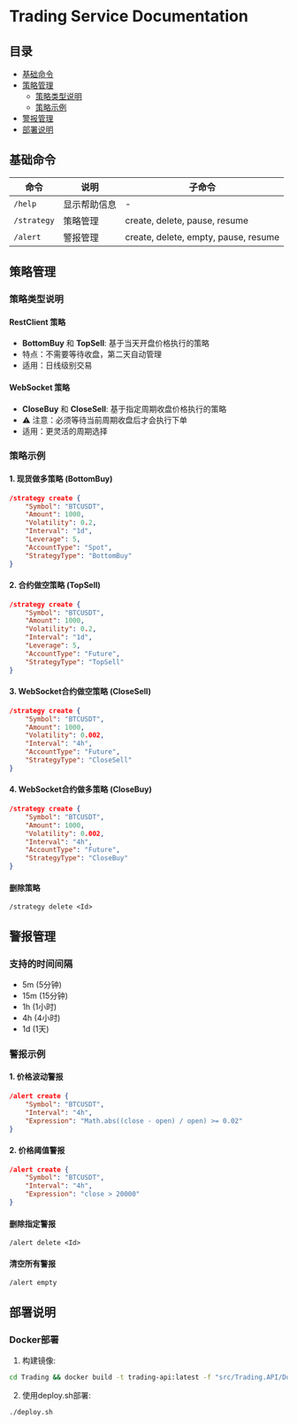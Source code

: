 # Trading Service Documentation

## 目录
- [基础命令](#基础命令)
- [策略管理](#策略管理)
  - [策略类型说明](#策略类型说明)
  - [策略示例](#策略示例)
- [警报管理](#警报管理)
- [部署说明](#部署说明)

## 基础命令

| 命令 | 说明 | 子命令 |
|------|------|--------|
| `/help` | 显示帮助信息 | - |
| `/strategy` | 策略管理 | create, delete, pause, resume |
| `/alert` | 警报管理 | create, delete, empty, pause, resume |

## 策略管理

### 策略类型说明

#### RestClient 策略
- **BottomBuy** 和 **TopSell**: 基于当天开盘价格执行的策略
- 特点：不需要等待收盘，第二天自动管理
- 适用：日线级别交易

#### WebSocket 策略
- **CloseBuy** 和 **CloseSell**: 基于指定周期收盘价格执行的策略
- ⚠️ 注意：必须等待当前周期收盘后才会执行下单
- 适用：更灵活的周期选择

### 策略示例

#### 1. 现货做多策略 (BottomBuy)
```json
/strategy create {
    "Symbol": "BTCUSDT",
    "Amount": 1000,
    "Volatility": 0.2,
    "Interval": "1d",
    "Leverage": 5,
    "AccountType": "Spot",
    "StrategyType": "BottomBuy"
}
```

#### 2. 合约做空策略 (TopSell)
```json
/strategy create {
    "Symbol": "BTCUSDT",
    "Amount": 1000,
    "Volatility": 0.2,
    "Interval": "1d",
    "Leverage": 5,
    "AccountType": "Future",
    "StrategyType": "TopSell"
}
```

#### 3. WebSocket合约做空策略 (CloseSell)
```json
/strategy create {
    "Symbol": "BTCUSDT",
    "Amount": 1000,
    "Volatility": 0.002,
    "Interval": "4h",
    "AccountType": "Future",
    "StrategyType": "CloseSell"
}
```

#### 4. WebSocket合约做多策略 (CloseBuy)
```json
/strategy create {
    "Symbol": "BTCUSDT",
    "Amount": 1000,
    "Volatility": 0.002,
    "Interval": "4h",
    "AccountType": "Future",
    "StrategyType": "CloseBuy"
}
```

#### 删除策略
```
/strategy delete <Id>
```

## 警报管理

### 支持的时间间隔
- 5m (5分钟)
- 15m (15分钟)
- 1h (1小时)
- 4h (4小时)
- 1d (1天)

### 警报示例

#### 1. 价格波动警报
```json
/alert create {
    "Symbol": "BTCUSDT",
    "Interval": "4h",
    "Expression": "Math.abs((close - open) / open) >= 0.02"
}
```

#### 2. 价格阈值警报
```json
/alert create {
    "Symbol": "BTCUSDT",
    "Interval": "4h",
    "Expression": "close > 20000"
}
```

#### 删除指定警报
```
/alert delete <Id>
```

#### 清空所有警报
```
/alert empty
```

## 部署说明

### Docker部署
1. 构建镜像:
```bash
cd Trading && docker build -t trading-api:latest -f "src/Trading.API/Dockerfile" .
```

2. 使用deploy.sh部署:
```bash
./deploy.sh
```